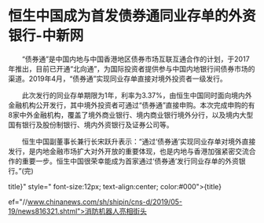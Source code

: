 # 恒生中国成为首发债券通同业存单的外资银行-中新网

　　“债券通”是中国内地与中国香港地区债券市场互联互通合作的计划，于2017年推出，目前已开通“北向通”，为国际投资者提供参与中国内地银行间债券市场的渠道。2019年4月，“债券通”实现同业存单直接对境外投资者一级发行。

　　此次发行的同业存单期限为1年，利率为3.37%，由恒生中国同时面向境内外金融机构公开发行，其中境外投资者可通过“债券通”直接申购。本次完成申购的有8家中外金融机构，覆盖了境外商业银行、境内商业银行境外分行，以及境内大型国有银行及股份制银行、境内外资银行及证券公司等。

　　恒生中国副董事长兼行长宋跃升表示：“通过‘债券通’实现同业存单对境外直接发行，是内地金融市场扩大对外开放的重要体现，也是内地与香港加强紧密交流合作的重要一步。恒生中国很荣幸能成为首家通过‘债券通’发行同业存单的外资银行。”(完)

title}" style=" font-size:12px; text-align:center; color:#000">{title}

ef="//www.chinanews.com/sh/shipin/cns-d/2019/05-19/news816321.shtml">消防机器人亮相街头
